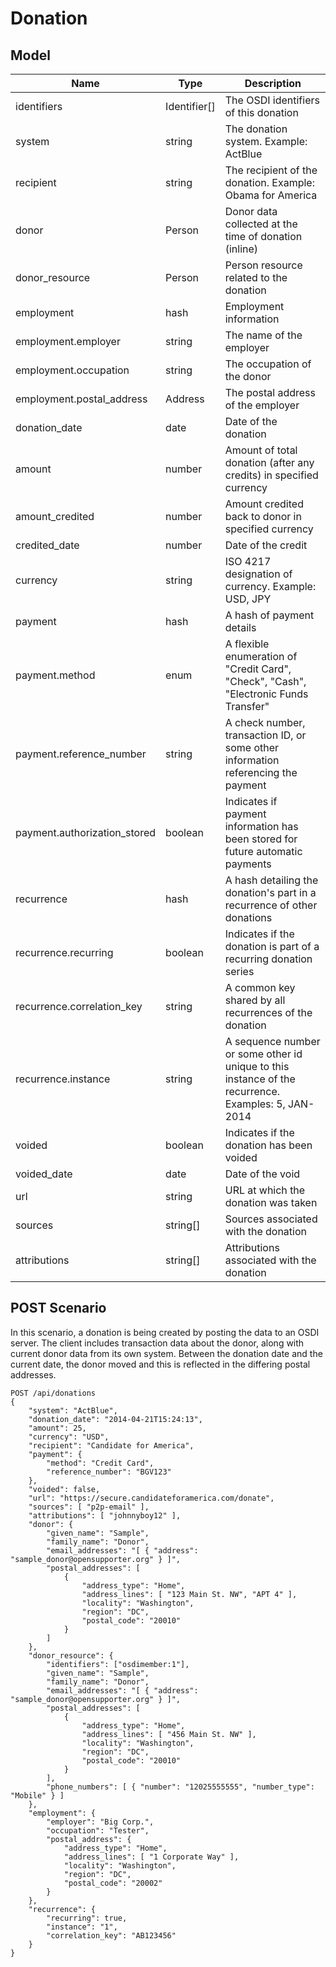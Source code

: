 # Donation
## Model

| Name          | Type      | Description
|-----------    |-----------|--------------
|identifiers    |Identifier[] |The OSDI identifiers of this donation
|system			|string		|The donation system. Example: ActBlue
|recipient		|string		|The recipient of the donation. Example: Obama for America
|donor			|Person		|Donor data collected at the time of donation (inline)
|donor_resource|Person|Person resource related to the donation
|employment		|hash		|Employment information
|employment.employer|string	|The name of the employer
|employment.occupation|string	|The occupation of the donor
|employment.postal_address|Address	|The postal address of the employer
|donation_date  |date     	|Date of the donation
|amount			|number		|Amount of total donation (after any credits) in specified currency
|amount_credited|number		|Amount credited back to donor in specified currency
|credited_date	|number		|Date of the credit
|currency		|string		|ISO 4217 designation of currency. Example: USD, JPY
|payment		|hash		|A hash of payment details
|payment.method	|enum		|A flexible enumeration of "Credit Card", "Check", "Cash", "Electronic Funds Transfer"
|payment.reference_number	|string		|A check number, transaction ID, or some other information referencing the payment
|payment.authorization_stored	|boolean	|Indicates if payment information has been stored for future automatic payments
|recurrence		|hash		|A hash detailing the donation's part in a recurrence of other donations
|recurrence.recurring|boolean	|Indicates if the donation is part of a recurring donation series
|recurrence.correlation_key|string	|A common key shared by all recurrences of the donation
|recurrence.instance|string	|A sequence number or some other id unique to this instance of the recurrence. Examples: 5, JAN-2014
|voided			|boolean	|Indicates if the donation has been voided
|voided_date	|date		|Date of the void
|url			|string		|URL at which the donation was taken
|sources			|string[]		|Sources associated with the donation
|attributions	|string[]		|Attributions associated with the donation

## POST Scenario
In this scenario, a donation is being created by posting the data to an OSDI server. The client includes transaction data about the donor, along with current donor data from its own system. Between the donation date and the current date, the donor moved and this is reflected in the differing postal addresses.


	POST /api/donations
	{
		"system": "ActBlue",
		"donation_date": "2014-04-21T15:24:13",
		"amount": 25,
		"currency": "USD",
		"recipient": "Candidate for America",
		"payment": {
			"method": "Credit Card",
			"reference_number": "BGV123"
		},
		"voided": false,
		"url": "https://secure.candidateforamerica.com/donate",
		"sources": [ "p2p-email" ],
		"attributions": [ "johnnyboy12" ],
		"donor": {
			"given_name": "Sample",
			"family_name": "Donor",
			"email_addresses": "[ { "address": "sample_donor@opensupporter.org" } ]",
			"postal_addresses": [
				{
					"address_type": "Home",
					"address_lines": [ "123 Main St. NW", "APT 4" ],
					"locality": "Washington",
					"region": "DC",
					"postal_code": "20010"
				}
			]
		},
		"donor_resource": {
			"identifiers": ["osdimember:1"],
			"given_name": "Sample",
			"family_name": "Donor",
			"email_addresses": "[ { "address": "sample_donor@opensupporter.org" } ]",
			"postal_addresses": [
				{
					"address_type": "Home",
					"address_lines": [ "456 Main St. NW" ],
					"locality": "Washington",
					"region": "DC",
					"postal_code": "20010"
				}
			],
			"phone_numbers": [ { "number": "12025555555", "number_type": "Mobile" } ]
		},
		"employment": {
			"employer": "Big Corp.",
			"occupation": "Tester",
			"postal_address": {
				"address_type": "Home",
				"address_lines": [ "1 Corporate Way" ],
				"locality": "Washington",
				"region": "DC",
				"postal_code": "20002"
			}
		},
		"recurrence": {
			"recurring": true,
			"instance": "1",
			"correlation_key": "AB123456"
		}
	}